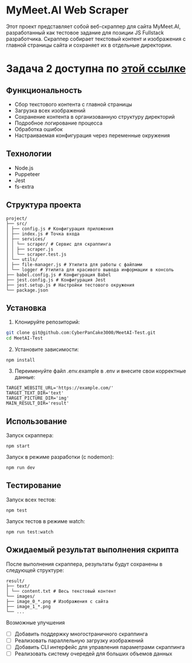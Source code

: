 
# MyMeet.AI Web Scraper
Этот проект представляет собой веб-скраппер для сайта MyMeet.AI, разработанный как тестовое задание для позиции JS Fullstack разработчика. Скраппер собирает текстовый контент и изображения с главной страницы сайта и сохраняет их в отдельные директории.

# Задача 2 доступна по [этой ссылке](https://www.figma.com/board/DKxu7FOuNQE8MuVhL0nbpH/MyMeetAI-System-Design?node-id=0-1&t=cjbBT6lWkXNYh7dx-1)

## Функциональность
- Сбор текстового контента с главной страницы
- Загрузка всех изображений
- Сохранение контента в организованную структуру директорий
- Подробное логирование процесса
- Обработка ошибок
- Настраиваемая конфигурация через переменные окружения

## Технологии
- Node.js
- Puppeteer
- Jest
- fs-extra

## Структура проекта
```
project/
├── src/
│ ├── config.js # Конфигурация приложения
│ ├── index.js # Точка входа
│ ├── services/
│ │ └── scraper/ # Сервис для скраппинга
│ │ ├── scraper.js
│ │ └── scraper.test.js
│ └── utils/
│ ├── file-manager.js # Утилита для работы с файлами
│ └── logger # Утилита для красивого вывода информации в консоль
├── babel.config.js # Конфигурация Babel
├── jest.config.js # Конфигурация Jest
├── jest.setup.js # Настройки тестового окружения
└── package.json
```

## Установка
1. Клонируйте репозиторий:
```bash
git clone git@github.com:CyberPanCake3000/MeetAI-Test.git
cd MeetAI-Test
```
2. Установите зависимости:
```
npm install
```
3. Переименуйте файл .env.example в .env и внесите свои корректные данные:
```
TARGET_WEBSITE_URL='https://example.com/'
TARGET_TEXT_DIR='text'
TARGET_PICTURE_DIR='img'
MAIN_RESULT_DIR='result'
```

## Использование
Запуск скраппера:
```
npm start
```
Запуск в режиме разработки (с nodemon):
```
npm run dev
```
## Тестирование
Запуск всех тестов:
```
npm test
```
Запуск тестов в режиме watch:
```
npm run test:watch
```
## Ожидаемый результат выполнения скрипта
После выполнения скраппера, результаты будут сохранены в следующей структуре:
```
result/
├── text/
│ └── content.txt # Весь текстовый контент
└── images/
├── image_0_*.png # Изображения с сайта
├── image_1_*.png
└── ...
```
Возможные улучшения

- [ ] Добавить поддержку многостраничного скраппинга
- [ ] Реализовать параллельную загрузку изображений
- [ ] Добавить CLI интерфейс для управления параметрами скраппинга
- [ ] Реализовать систему очередей для больших объемов данных
